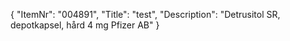 {
  "ItemNr": "004891",
  "Title": "test",
  "Description": "Detrusitol SR, depotkapsel, hård 4 mg Pfizer AB"
}